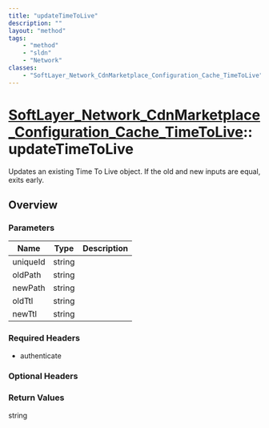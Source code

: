 ```yaml
---
title: "updateTimeToLive"
description: ""
layout: "method"
tags:
    - "method"
    - "sldn"
    - "Network"
classes:
    - "SoftLayer_Network_CdnMarketplace_Configuration_Cache_TimeToLive"
---
```

# [SoftLayer_Network_CdnMarketplace_Configuration_Cache_TimeToLive](/reference/services/SoftLayer_Network_CdnMarketplace_Configuration_Cache_TimeToLive)::updateTimeToLive

Updates an existing Time To Live object. If the old and new inputs are equal, exits early. 


## Overview 


### Parameters 
|Name | Type | Description |
| --- | --- | --- |
|uniqueId| string| |
|oldPath| string| |
|newPath| string| |
|oldTtl| string| |
|newTtl| string| |


### Required Headers
* authenticate

### Optional Headers

### Return Values
string

